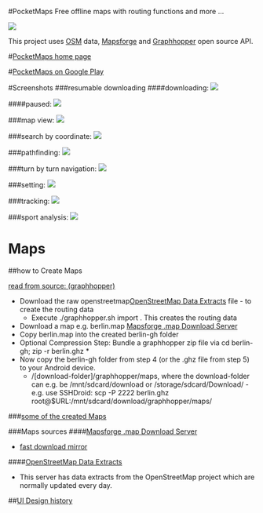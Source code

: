 #PocketMaps 
Free offline maps with routing functions and more ...

![](documentation/icon_pocketmaps_dark_512.png)

This project uses [OSM](https://www.openstreetmap.org/) data, [Mapsforge](https://github.com/mapsforge/mapsforge)
and [Graphhopper](https://graphhopper.com/) open source API.

#[PocketMaps home page](http://junjunguo.com/PocketMaps/)

#[PocketMaps on Google Play](https://play.google.com/store/apps/details?id=com.junjunguo.pocketmaps)

#Screenshots
###resumable downloading
####downloading:
![](documentation/PocketMaps_download_view_v8.png)

####paused:
![](documentation/PocketMaps_download_view_v8_pause.png)

###map view:
![](documentation/map2-2015-07-01-012721.png)

###search by coordinate:
![](documentation/search_by_coordinate_2015-10-01-15-19-45.png)

###pathfinding:
![](documentation/pathfinding_2015-10-01-15-24-31.png)

###turn by turn navigation:
![](documentation/PocketMaps_nav_directions.png)

###setting:
![](documentation/pocketMaps_map_settings.png)

###tracking: 
![](documentation/pocketMaps_tracking_analytics.png)

###sport analysis:
![](documentation/pocketMaps_sport_tracking.png)

# Maps
##how to Create Maps

[read from source: (graphhopper)](https://github.com/graphhopper/graphhopper/blob/master/docs/android/index.md)

- Download the raw openstreetmap[OpenStreetMap Data Extracts](http://download.geofabrik.de/) file - to create the routing data
    - Execute ./graphhopper.sh import <your-osm-file>. This creates the routing data
- Download a map e.g. berlin.map [Mapsforge .map Download Server](http://download.mapsforge.org/)
- Copy berlin.map into the created berlin-gh folder
- Optional Compression Step: Bundle a graphhopper zip file via cd berlin-gh; zip -r berlin.ghz *
- Now copy the berlin-gh folder from step 4 (or the .ghz file from step 5) to your Android device.
    - /[download-folder]/graphhopper/maps, where the download-folder can e.g. be /mnt/sdcard/download or
/storage/sdcard/Download/ - e.g. use SSHDroid: scp -P 2222 berlin.ghz root@$URL:/mnt/sdcard/download/graphhopper/maps/

###[some of the created Maps](http://folk.ntnu.no/junjung/pocketmaps/maps/)

###Maps sources
####[Mapsforge .map Download Server](http://download.mapsforge.org/)
- [fast download mirror](http://ftp-stud.hs-esslingen.de/pub/Mirrors/download.mapsforge.org/maps/)

####[OpenStreetMap Data Extracts](http://download.geofabrik.de/)
- This server has data extracts from the OpenStreetMap project which are normally updated every day.


##[UI Design history](uiDesign.md)

